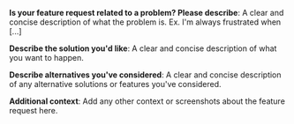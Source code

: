 **Is your feature request related to a problem? Please describe**:
A clear and concise description of what the problem is. Ex. I'm always frustrated when [...]

**Describe the solution you'd like**:
A clear and concise description of what you want to happen.

**Describe alternatives you've considered**:
A clear and concise description of any alternative solutions or features you've considered.

**Additional context**:
Add any other context or screenshots about the feature request here.